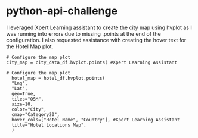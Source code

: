 # python-api-challenge
I leveraged Xpert Learning assistant to create the city map using hvplot as I was running into errors due to missing .points at the end of the configuration. I also requested assistance with creating the hover text for the Hotel Map plot.
   
    # Configure the map plot
    city_map = city_data_df.hvplot.points( #Xpert Learning Assistant

    # Configure the map plot
      hotel_map = hotel_df.hvplot.points(
      "Lng",
      "Lat",
      geo=True,
      tiles="OSM",
      size=10,
      color="City",
      cmap="Category20",
      hover_cols=["Hotel Name", "Country"], #Xpert Learning Assistant
      title="Hotel Locations Map",
      )


  
